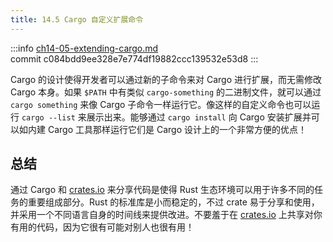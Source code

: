 ```yaml
---
title: 14.5 Cargo 自定义扩展命令
---
```


:::info
[ch14-05-extending-cargo.md](https://github.com/rust-lang/book/blob/main/src/ch14-05-extending-cargo.md)
<br>
commit c084bdd9ee328e7e774df19882ccc139532e53d8
:::

Cargo 的设计使得开发者可以通过新的子命令来对 Cargo 进行扩展，而无需修改 Cargo 本身。如果 `$PATH` 中有类似 `cargo-something` 的二进制文件，就可以通过 `cargo something` 来像 Cargo 子命令一样运行它。像这样的自定义命令也可以运行 `cargo --list` 来展示出来。能够通过 `cargo install` 向 Cargo 安装扩展并可以如内建 Cargo 工具那样运行它们是 Cargo 设计上的一个非常方便的优点！

## 总结

通过 Cargo 和 [crates.io](https://crates.io/)<!-- ignore --> 来分享代码是使得 Rust 生态环境可以用于许多不同的任务的重要组成部分。Rust 的标准库是小而稳定的，不过 crate 易于分享和使用，并采用一个不同语言自身的时间线来提供改进。不要羞于在 [crates.io](https://crates.io/)<!-- ignore --> 上共享对你有用的代码，因为它很有可能对别人也很有用！
